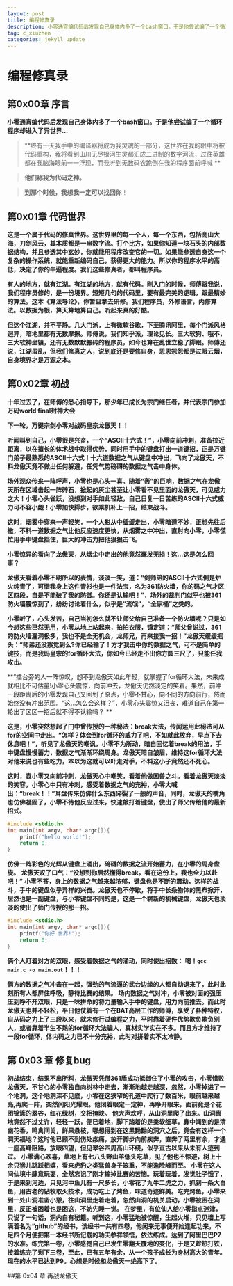 ```yaml
---
layout: post
title: 编程修真录
description: 小零通宵编代码后发现自己身体内多了一个bash窗口。于是他尝试编了一个循环程序却进入了异世界...
tag: c_xiuzhen
categories: jekyll update
---
```


# 编程修真录

## 第0x00章 序言

**小零通宵编代码后发现自己身体内多了一个bash窗口。于是他尝试编了一个循环程序却进入了异世界...**

> **终有一天我手中的编译器将成为我灵魂的一部分，这世界在我的眼中将被代码重构，我将看到山川无尽银河生灵都汇成二进制的数字河流，过往英雄都在我脑海眼前一一浮现，而我听到无数码农跪倒在我的程序面前呼喊 **

> **他们称我为代码之神。**

> **到那个时候，我想我一定可以找回你**！



## 第0x01章 代码世界

**这是一个属于代码的修真世界。这世界里的每一个人，每一个东西，包括高山大海，刀剑风云，其本质都是一串数字流。打个比方，如果你知道一块石头的内部数据结构，并且参透其中玄妙，你就能用程序改变它的一切。如果能参透自身这一个复杂的操作系统，就能重新编码自己，获得更大的能力。所以你的程序水平的高低，决定了你的牛逼程度。我们这些修真者，都叫程序员。**

**有人的地方，就有江湖。有江湖的地方，就有代码。刚入门的时候，师傅跟我说，我们程序员修的，是一份境界。短短几句的代码里，要有最完美的逻辑，跟最精妙的算法。这本《算法导论》，你暂且拿去研修。我们程序员，外修语言，内修算法。以数据为根，算天算地算自己。听起来真的好酷。**

**但这个江湖，并不平静。几大门派，上有微软谷歌，下至腾讯阿里，每个门派风格迥异，暗地里都有无数摩擦。师傅说，我们知乎派，理论见长。三大软狗、哦不，三大软神坐镇，还有无数默默搬砖的程序员，如今也算在乱世立稳了脚跟。师傅还说，江湖虽乱，但我们修真之人，说到底还是要修自身，恩恩怨怨都是过眼云烟，自身境界才是万源之本。**



## 第0x02章 初战

**十年过去了，在师傅的悉心指导下，那少年已成长为宗门继任者，并代表宗门参加万码world final封神大会**

**下一轮，万键宗剑小零对战码皇宗龙傲天！！**

**听闻叫到自己，小零很是兴奋，一个“ASCII十六式！”，小零向前冲刺，准备拉近距离，以在擅长的体术战中取得优势，同时用手中的键盘打出一道键招，正是万键门弟子最熟悉的ASCII十六式！十六道数据之气从键盘中冲出，飞向了龙傲天，不料龙傲天竟不做出任何躲避，任凭气势磅礴的数据之气击中身体。**

**场外观众传来一阵呼声，小零也是心头一喜。随着“轰”的巨响，数据之气在龙傲天所在区域击起一阵碎石，掀起的灰尘甚至让小零看不见里面的龙傲天，可见威力之大！小零心头雀跃，没想到对手如此轻敌，自己日复一日苦练的ASCII十六式威力可不容小觑！小零加快脚步，欲乘机补上一招，结束战斗。**

**这时，烟雾中穿来一声轻笑，一个人影从中缓缓走出，小零暗道不妙，正想先往后撤，不料一道数据之气比他反应速度更快，从烟雾之中冲出，直射向小零，小零慌忙用手中键盘挡住，巨大的冲击力把他狠狠击飞。**

**小零惊异的看向了龙傲天，从烟尘中走出的他竟然毫发无损！这...这是怎么回事？**

**龙傲天看着小零不明所以的表情，淡淡一笑，道：“剑师弟的ASCII十六式倒是炉火纯青了，可惜我身上这件青衫也是一件法宝，名为361防火墙，你的码之气才区区四段，自是不能破了我的防御。你还是认输吧！”，场外的裁判门似乎也被361防火墙震惊到了，纷纷讨论着什么，似乎是“流氓”，“全家桶”之类的。**

**小零听了，心头发苦，自己当初怎么就不让师父给自己准备一个防火墙呢？只是如今想这些已然无用，小零从地上站起来，拍拍衣服，镇定道：“师父曾说过，361的防火墙漏洞极多，我也不是全无机会，龙师兄，再来接我一招！”龙傲天缓缓摇头：“师弟还没察觉到么?你已经输了！方才我击中你的数据之气，可不是简单的键技，而是我码皇宗的for循环大法，你如今已经走不出你方圆三尺了，只能任我攻击。**

**”擂台旁的人一阵惊叹，想不到龙傲天如此年轻，就掌握了for循环大法，未来成就相比不可估量!小零心头震惊，向前冲去，龙傲天仍然淡定的笑着。果然，前冲一段距离后的小零发现自己又回到了原点，小零不甘心，向不同的方向前行，然而始终没有冲出范围。“这...怎么会这样？”，小零心头震惊又沮丧，难道自己在第一轮出了区区一招后就不得不认输吗？   **

**这是，小零突然想起了门中曾传授的一种秘法：break大法，传闻运用此秘法可从for的空间中走出。“怎样？体会到for循环的威力了吧，不如就此放弃，早点下去休息吧！”，听见了龙傲天的嘲讽，小零不为所动，暗自回忆着break的用法，手中键盘慢慢蓄力，数据之气渐渐环绕周身。龙傲天暗自皱眉，维持这for循环大法对他来说也有些吃力，本以为这就可以吓走对手，不料这小子竟然还不死心。**

**这时，袁小零又向前冲刺，龙傲天心中嘲笑，看着他做困兽之斗。看着龙傲天淡淡的笑容，小零心中只有冲刺，感受着数据之气的充裕，小零大喊出：“break！！”耳盘传来仿佛什么东西碎裂了一般的声音，同时，龙傲天的嘴角也仿佛凝固了，小零不待他反应过来，快速敲打着键盘，使出了师父传给他的最新招式。**

```c
#include <stdio.h>  
int main(int argv, char* argc[]){
	printf("hello world!");
	return 0;
}
```
**仿佛一阵彩色的光辉从键盘上涌出，磅礴的数据之流开始蓄力，在小零的周身盘旋。**
**龙傲天叹了口气：“没想到你居然懂得break，看在这份上，我也全力以赴吧！”**
**小零不答，身上的数据之气越来越浓郁，键盘也是不断的震动，这样的战斗，手中的键盘似乎异样的兴奋。龙傲天也不停歇，将手中长条物体的黑布掀开，居然也是一副键盘，与小零键盘不同的是，这是一个崭新的机械键盘，龙傲天也淡淡的使出了师门传授的那一招。**
```c
#include <stdio.h>  
int main(int argv, char* argc[]){
	printf("你好 世界!");
	return 0;
}
```
**俩个人盯着对方的双眼，感受着数据之气的涌动，同时使出招数：**
**喝！`gcc main.c -o main.out`！！！**

**俩方的数据之气冲击在一起，强劲的气流逼的武台边缘的人都自动退来了，此时此刻所有人都屏住呼吸，静待比赛的结果。**
**场内数据之气对冲，小零被对面的强压压到睁不开双眼，只是一味拼命的将力量输入手中的键盘，用力向前推去。而此时龙傲天也并不轻松，平日他仗着有一个在BAT高层工作的师傅，享受了各种特权，自从码之力上了三段以来，就未修行过编程之力，平时靠着硬件优势欺负欺负别人，或者靠着半生不熟的for循环大法骗人，真材实学实在不多。而且方才维持了一段for循环，体内码之力已不十分充裕，此时对拼着实不太冷静。**

## 第 0x03 章 修复bug
**初战结束，结果不出所料，龙傲天凭借361盾成功抵御住了小零的攻击，小零惜败龙傲天，不甘心的小零独自向树林中走去，渐渐地越走越深，忽然，小零掉进了一个地洞，这个地洞深不见底，小零在这狭窄的孔道中爬行了数百米，眼前越来越亮,再爬一阵，突然间阳光耀眼。他闭着眼定一定神，再睁开眼来，面前竟是个花团锦簇的翠谷，红花绿树，交相掩映。**
**他大声欢呼，从山洞里爬了出来。山洞离地竟然不过丈许，轻轻一跃，便已着地，脚下踏着的是柔软细草，鼻中闻到的是清幽花香，鸣禽间关，鲜果悬枝，哪想得到在这黑黝黝的洞穴之后，竟会有这样一个洞天福地？这时他已顾不到伤处疼痛，放开脚步向前疾奔，直奔了两里有余，才遇一座高峰阻路，放眼四望，但见翠谷四周高山环绕，似乎亘古以来从未有人迹到过。**
**小零满心欢喜，草地上有七八头野山羊低头吃草，见了他也不惊避，树上十余只猴儿跳跃相嬉，看来虎豹之类猛兽身子笨重，不能逾险峰而至。
小零在这人间仙境中肆意玩耍，全然忘记了刚才输掉比赛的苦恼。玩着玩着，发觉肚子饿了，于是来到河边，只见河中鱼儿有一尺多长，小零花了九牛二虎之力，抓到一条大白鱼，用古老的钻牧取火技术，成功吃上了烤鱼，味道奇迹鲜美。吃完烤鱼，小零来到一处山洞准备小憩，往山洞里走着走着，忽然山洞的机关启动，小零被困在洞里，反正被困着也是困这，不妨先睡一觉。**
**在梦里，有位仙人给小零指点迷津，只说了一句话，洞内自有秘籍。听到这，小零猛地被惊醒，生起火堆，只见墙上写满着名为“github”的经书，该经书一共有四卷，他闲来无事便开始连起功来，不足四个月便把第一本经书所记载的功夫参祥领悟，依法练成。达到了阿里巴巴P7的水准。练完第一卷，小零感觉自己已发生零翻天覆地的变化，于是又趁热打铁，接着练完了剩下三卷，至此，已有五年有余，从一个孩子成长为身材高大的青年。现在的水平已达到P9。心想是时候和龙傲天一绝高下了。**


##第 0x04 章 再战龙傲天
